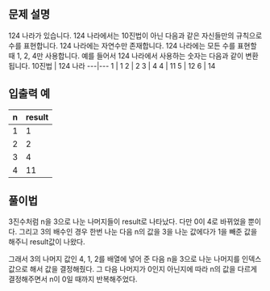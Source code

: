 ## 문제 설명
124 나라가 있습니다. 124 나라에서는 10진법이 아닌 다음과 같은 자신들만의 규칙으로 수를 표현합니다.
124 나라에는 자연수만 존재합니다.
124 나라에는 모든 수를 표현할 때 1, 2, 4만 사용합니다.
예를 들어서 124 나라에서 사용하는 숫자는 다음과 같이 변환됩니다.
10진법 | 124 나라 
---|---
1 | 1
2 | 2
3 | 4
4 | 11
5 | 12
6 | 14

## 입출력 예

n | result 
---|---
1 | 1
2 | 2
3 | 4
4 | 11

## 풀이법
3진수처럼 n을 3으로 나눈 나머지들이 result로 나타났다. 다만 0이 4로 바뀌었을 뿐이다.
그리고 3의 배수인 경우 한번 나눈 다음 n의 값을 3을 나눈 값에다가 1을 빼준 값을 해주니 result값이 나왔다.

그래서 3의 나머지 값인 4, 1, 2를 배열에 넣어 준 다음 n을 3으로 나눈 나머지를 인덱스 값으로 해서 값을 결정해줬다.
그 다음 나머지가 0인지 아닌지에 따라 n의 값을 다르게 결정해주면서 n이 0일 때까지 반복해주었다.